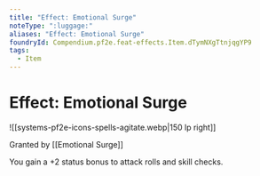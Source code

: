```yaml
---
title: "Effect: Emotional Surge"
noteType: ":luggage:"
aliases: "Effect: Emotional Surge"
foundryId: Compendium.pf2e.feat-effects.Item.dTymNXgTtnjqgYP9
tags:
  - Item
---
```


# Effect: Emotional Surge
![[systems-pf2e-icons-spells-agitate.webp|150 lp right]]

Granted by [[Emotional Surge]]

You gain a +2 status bonus to attack rolls and skill checks.

